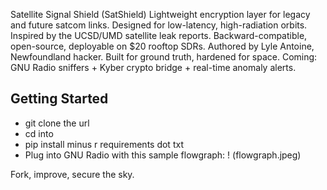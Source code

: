 Satellite Signal Shield (SatShield) Lightweight encryption layer for legacy and future satcom links. 
Designed for low-latency, high-radiation orbits. 
Inspired by the UCSD/UMD satellite leak reports. 
Backward-compatible, open-source, deployable on $20 rooftop SDRs. 
Authored by Lyle Antoine, Newfoundland hacker. 
Built for ground truth, hardened for space. 
Coming: GNU Radio sniffers + Kyber crypto bridge + real-time anomaly alerts. 
## Getting Started
- git clone the url
- cd into
- pip install minus r requirements dot txt
- Plug into GNU Radio with this sample flowgraph: ! (flowgraph.jpeg)

Fork, improve, secure the sky.

